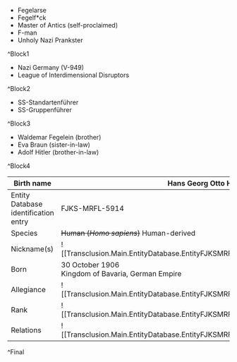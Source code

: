 * Fegelarse
* Fegelf\*ck
* Master of Antics (self-proclaimed)
* F-man
* Unholy Nazi Prankster

^Block1

* Nazi Germany (V-949)
* League of Interdimensional Disruptors

^Block2

* SS-Standartenführer
* SS-Gruppenführer

^Block3

* Waldemar Fegelein (brother)
* Eva Braun (sister-in-law)
* Adolf Hitler (brother-in-law)

^Block4

| Birth name                           | Hans Georg Otto Hermann Fegelein                                                              |
| ------------------------------------ | --------------------------------------------------------------------------------------------- |
| Entity Database identification entry | FJKS-MRFL-5914                                                                                |
| Species                              | ~~Human (*Homo sapiens*)~~ Human-derived                                                      |
| Nickname(s)                          | ![[Transclusion.Main.EntityDatabase.EntityFJKSMRFL5914.HermannFegelein.InfoboxTable#^Block1]] |
| Born                                 | 30 October 1906<br>Kingdom of Bavaria, German Empire                                          |
| Allegiance                           | ![[Transclusion.Main.EntityDatabase.EntityFJKSMRFL5914.HermannFegelein.InfoboxTable#^Block2]] |
| Rank                                 | ![[Transclusion.Main.EntityDatabase.EntityFJKSMRFL5914.HermannFegelein.InfoboxTable#^Block3]] |
| Relations                            | ![[Transclusion.Main.EntityDatabase.EntityFJKSMRFL5914.HermannFegelein.InfoboxTable#^Block4]] |

^Final